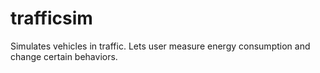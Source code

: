 trafficsim
==========

Simulates vehicles in traffic. Lets user measure energy consumption and change certain behaviors.

